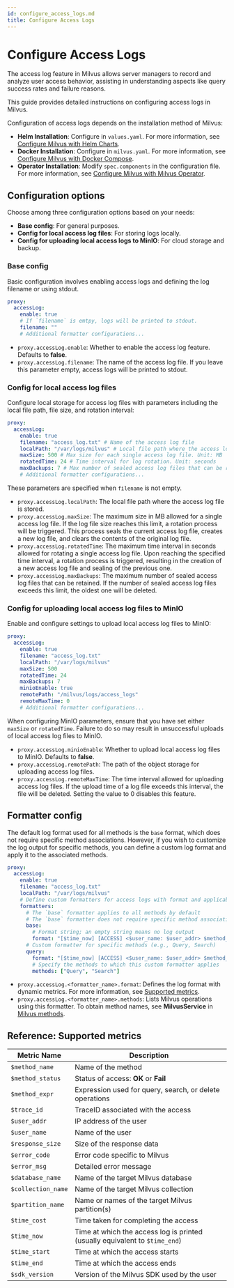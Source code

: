 ```yaml
---
id: configure_access_logs.md
title: Configure Access Logs
---
```


# Configure Access Logs

The access log feature in Milvus allows server managers to record and analyze user access behavior, assisting in understanding aspects like query success rates and failure reasons.

This guide provides detailed instructions on configuring access logs in Milvus.

Configuration of access logs depends on the installation method of Milvus:

- **Helm Installation**: Configure in `values.yaml`. For more information, see [Configure Milvus with Helm Charts](configure-helm.md).
- **Docker Installation**: Configure in `milvus.yaml`. For more information, see [Configure Milvus with Docker Compose](configure-docker.md).
- **Operator Installation**: Modify `spec.components` in the configuration file. For more information, see [Configure Milvus with Milvus Operator](configure_operator.md).

## Configuration options

Choose among three configuration options based on your needs:

- **Base config**: For general purposes.
- **Config for local access log files**: For storing logs locally.
- **Config for uploading local access logs to MinIO**: For cloud storage and backup.

### Base config

Basic configuration involves enabling access logs and defining the log filename or using stdout.

```yaml
proxy:
  accessLog:
    enable: true
    # If `filename` is emtpy, logs will be printed to stdout.
    filename: ""
    # Additional formatter configurations...
```

- `proxy.accessLog.enable`: Whether to enable the access log feature. Defaults to **false**.
- `proxy.accessLog.filename`: The name of the access log file. If you leave this parameter empty, access logs will be printed to stdout.

### Config for local access log files

Configure local storage for access log files with parameters including the local file path, file size, and rotation interval:

```yaml
proxy:
  accessLog:
    enable: true
    filename: "access_log.txt" # Name of the access log file
    localPath: "/var/logs/milvus" # Local file path where the access log file is stored
    maxSize: 500 # Max size for each single access log file. Unit: MB
    rotatedTime: 24 # Time interval for log rotation. Unit: seconds
    maxBackups: 7 # Max number of sealed access log files that can be retained
    # Additional formatter configurations...
```

These parameters are specified when `filename` is not empty.

- `proxy.accessLog.localPath`: The local file path where the access log file is stored.
- `proxy.accessLog.maxSize`: The maximum size in MB allowed for a single access log file. If the log file size reaches this limit, a rotation process will be triggered. This process seals the current access log file, creates a new log file, and clears the contents of the original log file.
- `proxy.accessLog.rotatedTime`: The maximum time interval in seconds allowed for rotating a single access log file. Upon reaching the specified time interval, a rotation process is triggered, resulting in the creation of a new access log file and sealing of the previous one.
- `proxy.accessLog.maxBackups`: The maximum number of sealed access log files that can be retained. If the number of sealed access log files exceeds this limit, the oldest one will be deleted.

### Config for uploading local access log files to MinIO

Enable and configure settings to upload local access log files to MinIO:

```yaml
proxy:
  accessLog:
    enable: true
    filename: "access_log.txt"
    localPath: "/var/logs/milvus"
    maxSize: 500
    rotatedTime: 24 
    maxBackups: 7
    minioEnable: true
    remotePath: "/milvus/logs/access_logs"
    remoteMaxTime: 0
    # Additional formatter configurations...
```

When configuring MinIO parameters, ensure that you have set either `maxSize` or `rotatedTime`. Failure to do so may result in unsuccessful uploads of local access log files to MinIO.

- `proxy.accessLog.minioEnable`: Whether to upload local access log files to MinIO. Defaults to **false**.
- `proxy.accessLog.remotePath`: The path of the object storage for uploading access log files.
- `proxy.accessLog.remoteMaxTime`: The time interval allowed for uploading access log files. If the upload time of a log file exceeds this interval, the file will be deleted. Setting the value to 0 disables this feature.

## Formatter config

The default log format used for all methods is the `base` format, which does not require specific method associations. However, if you wish to customize the log output for specific methods, you can define a custom log format and apply it to the associated methods.

```yaml
proxy:
  accessLog:
    enable: true
    filename: "access_log.txt"
    localPath: "/var/logs/milvus"
    # Define custom formatters for access logs with format and applicable methods
    formatters:
      # The `base` formatter applies to all methods by default
      # The `base` formatter does not require specific method association
      base: 
        # Format string; an empty string means no log output
        format: "[$time_now] [ACCESS] <$user_name: $user_addr> $method_name-$method_status-$error_code [traceID: $trace_id] [timeCost: $time_cost]"
      # Custom formatter for specific methods (e.g., Query, Search)
      query: 
        format: "[$time_now] [ACCESS] <$user_name: $user_addr> $method_status-$method_name [traceID: $trace_id] [timeCost: $time_cost] [database: $database_name] [collection: $collection_name] [partitions: $partition_name] [expr: $method_expr]"
        # Specify the methods to which this custom formatter applies
        methods: ["Query", "Search"]
```

- `proxy.accessLog.<formatter_name>.format`: Defines the log format with dynamic metrics. For more information, see [Supported metrics](#reference-supported-metrics).
- `proxy.accessLog.<formatter_name>.methods`: Lists Milvus operations using this formatter. To obtain method names, see **MilvusService** in [Milvus methods](https://github.com/milvus-io/milvus-proto/blob/master/proto/milvus.proto).

## Reference: Supported metrics

| Metric Name        | Description                                                                 |
|--------------------|-----------------------------------------------------------------------------|
| `$method_name`     | Name of the method                                                          |
| `$method_status`   | Status of access: **OK** or **Fail**                                        |
| `$method_expr`     | Expression used for query, search, or delete operations                     |
| `$trace_id`        | TraceID associated with the access                                          |
| `$user_addr`       | IP address of the user                                                      |
| `$user_name`       | Name of the user                                                            |
| `$response_size`   | Size of the response data                                                   |
| `$error_code`      | Error code specific to Milvus                                               |
| `$error_msg`       | Detailed error message                                                      |
| `$database_name`   | Name of the target Milvus database                                          |
| `$collection_name` | Name of the target Milvus collection                                        |
| `$partition_name`  | Name or names of the target Milvus partition(s)                             |
| `$time_cost`       | Time taken for completing the access                                        |
| `$time_now`        | Time at which the access log is printed (usually equivalent to `$time_end`) |
| `$time_start`      | Time at which the access starts                                             |
| `$time_end`        | Time at which the access ends                                               |
| `$sdk_version`     | Version of the Milvus SDK used by the user                                  |
